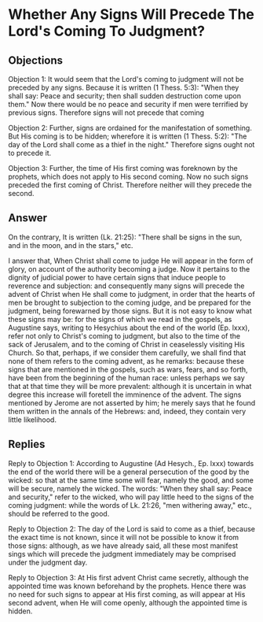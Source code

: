 # Whether Any Signs Will Precede The Lord's Coming To Judgment?

## Objections

Objection 1: It would seem that the Lord's coming to judgment will not be preceded by any signs. Because it is written (1 Thess. 5:3): "When they shall say: Peace and security; then shall sudden destruction come upon them." Now there would be no peace and security if men were terrified by previous signs. Therefore signs will not precede that coming

Objection 2: Further, signs are ordained for the manifestation of something. But His coming is to be hidden; wherefore it is written (1 Thess. 5:2): "The day of the Lord shall come as a thief in the night." Therefore signs ought not to precede it.

Objection 3: Further, the time of His first coming was foreknown by the prophets, which does not apply to His second coming. Now no such signs preceded the first coming of Christ. Therefore neither will they precede the second.

## Answer

On the contrary, It is written (Lk. 21:25): "There shall be signs in the sun, and in the moon, and in the stars," etc.

I answer that, When Christ shall come to judge He will appear in the form of glory, on account of the authority becoming a judge. Now it pertains to the dignity of judicial power to have certain signs that induce people to reverence and subjection: and consequently many signs will precede the advent of Christ when He shall come to judgment, in order that the hearts of men be brought to subjection to the coming judge, and be prepared for the judgment, being forewarned by those signs. But it is not easy to know what these signs may be: for the signs of which we read in the gospels, as Augustine says, writing to Hesychius about the end of the world (Ep. lxxx), refer not only to Christ's coming to judgment, but also to the time of the sack of Jerusalem, and to the coming of Christ in ceaselessly visiting His Church. So that, perhaps, if we consider them carefully, we shall find that none of them refers to the coming advent, as he remarks: because these signs that are mentioned in the gospels, such as wars, fears, and so forth, have been from the beginning of the human race: unless perhaps we say that at that time they will be more prevalent: although it is uncertain in what degree this increase will foretell the imminence of the advent. The signs mentioned by Jerome are not asserted by him; he merely says that he found them written in the annals of the Hebrews: and, indeed, they contain very little likelihood.

## Replies

Reply to Objection 1: According to Augustine (Ad Hesych., Ep. lxxx) towards the end of the world there will be a general persecution of the good by the wicked: so that at the same time some will fear, namely the good, and some will be secure, namely the wicked. The words: "When they shall say: Peace and security," refer to the wicked, who will pay little heed to the signs of the coming judgment: while the words of Lk. 21:26, "men withering away," etc., should be referred to the good.

Reply to Objection 2: The day of the Lord is said to come as a thief, because the exact time is not known, since it will not be possible to know it from those signs: although, as we have already said, all these most manifest sings which will precede the judgment immediately may be comprised under the judgment day.

Reply to Objection 3: At His first advent Christ came secretly, although the appointed time was known beforehand by the prophets. Hence there was no need for such signs to appear at His first coming, as will appear at His second advent, when He will come openly, although the appointed time is hidden.